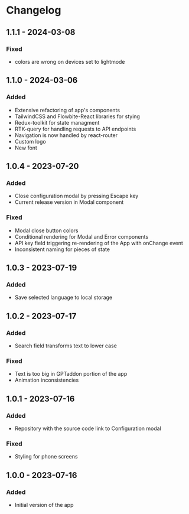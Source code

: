 # Changelog

## 1.1.1 - 2024-03-08

### Fixed

- colors are wrong on devices set to lightmode

## 1.1.0 - 2024-03-06

### Added

- Extensive refactoring of app's components
- TailwindCSS and Flowbite-React libraries for stying
- Redux-toolkit for state managment
- RTK-query for handling requests to API endpoints
- Navigation is now handled by react-router
- Custom logo
- New font

## 1.0.4 - 2023-07-20

### Added

- Close configuration modal by pressing Escape key
- Current release version in Modal component

### Fixed

- Modal close button colors
- Conditional rendering for Modal and Error components
- API key field triggering re-rendering of the App with onChange event
- Inconsistent naming for pieces of state

## 1.0.3 - 2023-07-19

### Added

- Save selected language to local storage

## 1.0.2 - 2023-07-17

### Added

- Search field transforms text to lower case

### Fixed

- Text is too big in GPTaddon portion of the app
- Animation inconsistencies

## 1.0.1 - 2023-07-16

### Added

- Repository with the source code link to Configuration modal

### Fixed

- Styling for phone screens

## 1.0.0 - 2023-07-16

### Added

- Initial version of the app
